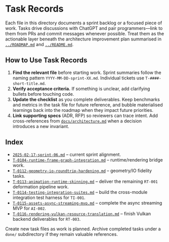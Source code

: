 # Task Records

Each file in this directory documents a sprint backlog or a focused piece of work. Tasks drive discussions with ChatGPT and pair programmers—link to them from PRs and commit messages whenever possible. Treat them as the actionable layer beneath the architecture improvement plan summarised in [`../ROADMAP.md`](../ROADMAP.md) and [`../README.md`](../README.md).

## How to Use Task Records

1. **Find the relevant file** before starting work. Sprint summaries follow the naming pattern `YYYY-MM-DD-sprint-XX.md`. Individual tickets use `T-####-short-title.md`.
2. **Verify acceptance criteria.** If something is unclear, add clarifying bullets before touching code.
3. **Update the checklist** as you complete deliverables. Keep benchmarks and metrics in the task file for future reference, and bubble materialised learnings back into the roadmap when they impact future priorities.
4. **Link supporting specs** (ADR, RFP) so reviewers can trace intent. Add cross-references from [`docs/architecture.md`](../architecture.md) when a decision introduces a new invariant.

## Index

- [`2025-02-17-sprint-06.md`](2025-02-17-sprint-06.md) – current sprint alignment.
- [`T-0104-runtime-frame-graph-integration.md`](T-0104-runtime-frame-graph-integration.md) – runtime/rendering bridge work.
- [`T-0112-geometry-io-roundtrip-hardening.md`](T-0112-geometry-io-roundtrip-hardening.md) – geometry/IO fidelity tasks.
- [`T-0113-animation-runtime-skinning.md`](T-0113-animation-runtime-skinning.md) – deliver the remaining `RT-001` deformation pipeline work.
- [`T-0114-testing-integration-suites.md`](T-0114-testing-integration-suites.md) – build the cross-module integration test harness for `TI-001`.
- [`T-0115-assets-async-streaming-mvp.md`](T-0115-assets-async-streaming-mvp.md) – complete the async streaming MVP for `AI-002`.
- [`T-0116-rendering-vulkan-resource-translation.md`](T-0116-rendering-vulkan-resource-translation.md) – finish Vulkan backend deliverables for `RT-003`.

Create new task files as work is planned. Archive completed tasks under a `done/` subdirectory if they remain valuable references.
